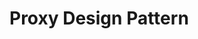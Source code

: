 # Proxy Design Pattern

<!--
@startuml
namespace unnamed {

        interface Account [[Account.html]] {
            {abstract} +withdraw(): void
            {abstract} +getAccountNumber(): void
        }

        class ATM [[ATM.html]] {
            +withdraw(): void
            +getAccountNumber(): void
        }

        class BankAccount [[BankAccount.html]] {
            +withdraw(): void
            +getAccountNumber(): void
        }

        class Main [[Main.html]] {
            {static} +main(String[]): void
        }

        Account <|.. ATM
        Account <|.. BankAccount
    }

    namespace unnamed {
        interface Account [[Account.html]] {
            {abstract} +withdraw(): void
            {abstract} +getAccountNumber(): void
        }
    }

    center footer UMLDoclet 2.0.20, PlantUML 1.2022.12
@enduml
-->